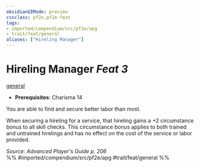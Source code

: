 ```yaml
---
obsidianUIMode: preview
cssclass: pf2e,pf2e-feat
tags:
- imported/compendium/src/pf2e/apg
- trait/feat/general
aliases: ["Hireling Manager"]
---
```

# Hireling Manager  *Feat 3*  
[general](general.md)  

- **Prerequisites**: Charisma 14

You are able to find and secure better labor than most.

When securing a hireling for a service, that hireling gains a +2 circumstance bonus to all skill checks. This circumstance bonus applies to both trained and untrained hirelings and has no effect on the cost of the service or labor provided.

*Source: Advanced Player's Guide p. 206*  
%% #imported/compendium/src/pf2e/apg #trait/feat/general %%